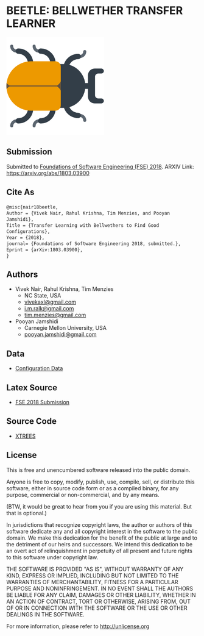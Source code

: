 # BEETLE: **BE**LLW**E**THER **T**RANSFER **LE**ARNER 
![](/beetle.png)
## Submission 

Submitted to [Foundations of Software Engineering (FSE) 2018](https://conf.researchr.org/home/fse-2018). ARXIV Link: https://arxiv.org/abs/1803.03900

## Cite As

```
@misc{nair18beetle,
Author = {Vivek Nair, Rahul Krishna, Tim Menzies, and Pooyan Jamshidi},
Title = {Transfer Learning with Bellwethers to Find Good Configurations},
Year = {2018},
journal= {Foundations of Software Engineering 2018, submitted.},
Eprint = {arXiv:1803.03900},
}
```

## Authors

+ Vivek Nair, Rahul Krishna, Tim Menzies
  + NC State, USA 
  + vivekaxl@gmail.com
  + i.m.ralk@gmail.com
  + tim.menzies@gmail.com
+ Pooyan Jamshidi
  + Carnegie Mellon University, USA 
  + pooyan.jamshidi@gmail.com 

## Data

+ [Configuration Data](/src/Data)

## Latex Source

+ [FSE 2018 Submission](https://arxiv.org/e-print/1803.03900)

## Source Code

+ [XTREES](/src/)

## License

This is free and unencumbered software released into the public domain.

Anyone is free to copy, modify, publish, use, compile, sell, or distribute this software, either in source code form or as a compiled binary, for any purpose, commercial or non-commercial, and by any means.

(BTW, it would be great to hear from you if you are using this material. But that is optional.)

In jurisdictions that recognize copyright laws, the author or authors of this software dedicate any and all copyright interest in the software to the public domain. We make this dedication for the benefit of the public at large and to the detriment of our heirs and successors. We intend this dedication to be an overt act of relinquishment in perpetuity of all present and future rights to this software under copyright law.

THE SOFTWARE IS PROVIDED "AS IS", WITHOUT WARRANTY OF ANY KIND, EXPRESS OR IMPLIED, INCLUDING BUT NOT LIMITED TO THE WARRANTIES OF MERCHANTABILITY, FITNESS FOR A PARTICULAR PURPOSE AND NONINFRINGEMENT. IN NO EVENT SHALL THE AUTHORS BE LIABLE FOR ANY CLAIM, DAMAGES OR OTHER LIABILITY, WHETHER IN AN ACTION OF CONTRACT, TORT OR OTHERWISE, ARISING FROM, OUT OF OR IN CONNECTION WITH THE SOFTWARE OR THE USE OR OTHER DEALINGS IN THE SOFTWARE.

For more information, please refer to http://unlicense.org
